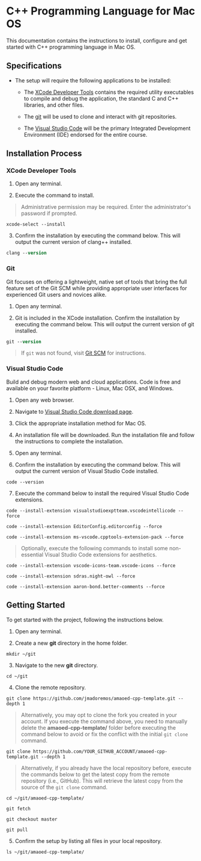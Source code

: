 # C++ Programming Language for Mac OS

This documentation contains the instructions to install, configure and get started with C++ programming language in Mac OS.

## Specifications

* The setup will require the following applications to be installed:

    * The [XCode Developer Tools](#xcode-developer-tools) contains the required utility executables to compile and debug the application, the standard C and C++ libraries, and other files.

    * The [git](#git) will be used to clone and interact with git repositories.

    * The [Visual Studio Code](#visual-studio-code) will be the primary Integrated Development Environment (IDE) endorsed for the entire course.

## Installation Process

### XCode Developer Tools

1. Open any terminal.

2. Execute the command to install.

> Administrative permission may be required. Enter the administrator's password if prompted.

```shell
xcode-select --install
```

3. Confirm the installation by executing the command below. This will output the current version of clang++ installed.

```ps
clang --version
```

### Git

Git focuses on offering a lightweight, native set of tools that bring the full feature set of the Git SCM while providing appropriate user interfaces for experienced Git users and novices alike.

1. Open any terminal.

2. Git is included in the XCode installation. Confirm the installation by executing the command below. This will output the current version of git installed.

```ps
git --version
```

> If `git` was not found, visit [Git SCM](https://git-scm.com/download/mac) for instructions.

### Visual Studio Code

Build and debug modern web and cloud applications. Code is free and available on your favorite platform - Linux, Mac OSX, and Windows.

1. Open any web browser.

2. Navigate to [Visual Studio Code download page](https://code.visualstudio.com/Download).

3. Click the appropriate installation method for Mac OS.

4. An installation file will be downloaded. Run the installation file and follow the instructions to complete the installation.

5. Open any terminal.

6. Confirm the installation by executing the command below. This will output the current version of Visual Studio Code installed.

```shell
code --version
```

7. Execute the command below to install the required Visual Studio Code extensions.

```shell
code --install-extension visualstudioexptteam.vscodeintellicode --force

code --install-extension EditorConfig.editorconfig --force

code --install-extension ms-vscode.cpptools-extension-pack --force
```

> Optionally, execute the following commands to install some non-essential Visual Studio Code extensions for aesthetics.

```shell
code --install-extension vscode-icons-team.vscode-icons --force

code --install-extension sdras.night-owl --force

code --install-extension aaron-bond.better-comments --force
```

## Getting Started

To get started with the project, following the instructions below.

1. Open any terminal.

2. Create a new **git** directory in the home folder.

```shell
mkdir ~/git
```

3. Navigate to the new **git** directory.

```shell
cd ~/git
```

4. Clone the remote repository.

```shell
git clone https://github.com/jmadoremos/amaoed-cpp-template.git --depth 1
```

> Alternatively, you may opt to clone the fork you created in your account. If you execute the command above, you need to manually delete the **amaoed-cpp-template/** folder before executing the command below to avoid or fix the conflict with the initial `git clone` command.

```shell
git clone https://github.com/YOUR_GITHUB_ACCOUNT/amaoed-cpp-template.git --depth 1
```

> Alternatively, if you already have the local repository before, execute the commands below to get the latest copy from the remote repository (i.e., GitHub). This will retrieve the latest copy from the source of the `git clone` command.

```shell
cd ~/git/amaoed-cpp-template/

git fetch

git checkout master

git pull
```

5. Confirm the setup by listing all files in your local repository.

```shell
ls ~/git/amaoed-cpp-template/
```
